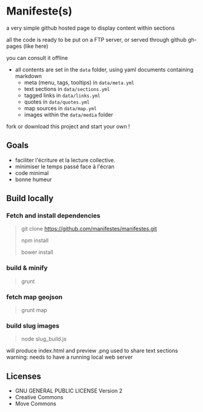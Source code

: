 # Manifeste(s)

a very simple github hosted page to display content within sections

all the code is ready to be put on a FTP server, or served through github gh-pages (like here)

you can consult it offline


- all contents are set in the `data` folder, using yaml documents containing markdown
    + meta (menu, tags, tooltips) in `data/meta.yml`
    + text sections in `data/sections.yml`
    + tagged links in `data/links.yml`
    + quotes in `data/quotes.yml`
    + map sources in `data/map.yml`
    + images within the `data/media` folder

fork or download this project and start your own !

## Goals

- faciliter l'écriture et la lecture collective.
- minimiser le temps passé face à l'écran
- code minimal
- bonne humeur

## Build locally

### Fetch and install dependencies
> git clone https://github.com/manifestes/manifestes.git
> 
> npm install
> 
> bower install

### build & minify
> grunt

### fetch map geojson
> grunt map

### build slug images
> node slug_build.js

will produce index.html and preview .png used to share text sections
warning: needs to have a running local web server

## Licenses

- GNU GENERAL PUBLIC LICENSE Version 2
- Creative Commons
- Move Commons




